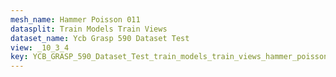 ```yaml
---
mesh_name: Hammer Poisson 011
datasplit: Train Models Train Views
dataset_name: Ycb Grasp 590 Dataset Test
view: _10_3_4
key: YCB_GRASP_590_Dataset_Test_train_models_train_views_hammer_poisson_011__10_3_4
---
```

